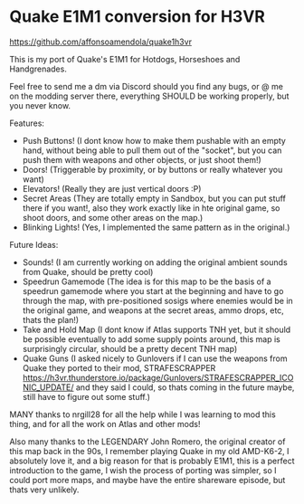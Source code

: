 # Quake E1M1 conversion for H3VR
https://github.com/affonsoamendola/quake1h3vr

This is my port of Quake's E1M1 for Hotdogs, Horseshoes and Handgrenades.

Feel free to send me a dm via Discord should you find any bugs, or @ me on the modding server there, everything SHOULD be working properly, but you never know. 

Features:
- Push Buttons! (I dont know how to make them pushable with an empty hand, without being able to pull them out of the "socket", but you can push them with weapons and other objects, or just shoot them!)
- Doors! (Triggerable by proximity, or by buttons or really whatever you want)
- Elevators! (Really they are just vertical doors :P)
- Secret Areas (They are totally empty in Sandbox, but you can put stuff there if you want!, also they work exactly like in hte original game, so shoot doors, and some other areas on the map.)
- Blinking Lights! (Yes, I implemented the same pattern as in the original.)

Future Ideas:
- Sounds! (I am currently working on adding the original ambient sounds from Quake, should be pretty cool)
- Speedrun Gamemode (The idea is for this map to be the basis of a speedrun gamemode where you start at the beginning and have to go through the map, with pre-positioned sosigs where enemies would be in the original game, and weapons at the secret areas, ammo drops, etc, thats the plan!)
- Take and Hold Map (I dont know if Atlas supports TNH yet, but it should be possible eventually to add some supply points around, this map is surprisingly circular, should be a pretty decent TNH map)
- Quake Guns (I asked nicely to Gunlovers if I can use the weapons from Quake they ported to their mod, STRAFESCRAPPER https://h3vr.thunderstore.io/package/Gunlovers/STRAFESCRAPPER_ICONIC_UPDATE/ and they said I could, so thats coming in the future maybe, still have to figure out some stuff.)

MANY thanks to nrgill28 for all the help while I was learning to mod this thing, and for all the work on Atlas and other mods!

Also many thanks to the LEGENDARY John Romero, the original creator of this map back in the 90s, I remember playing Quake in my old AMD-K6-2, I absolutely love it, and a big reason for that is probably E1M1, this is a perfect introduction to the game, I wish the process of porting was simpler, so I could port more maps, and maybe have the entire shareware episode, but thats very unlikely.